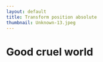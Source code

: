 ```yaml
---
layout: default
title: Transform position absolute
thumbnail: Unknown-13.jpeg
---
```



# Good cruel world
